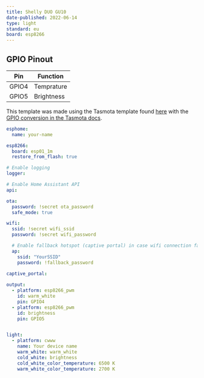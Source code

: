 ```yaml
---
title: Shelly DUO GU10
date-published: 2022-06-14
type: light
standard: eu
board: esp8266
---
```


## GPIO Pinout

| Pin   | Function   |
| ----- | ---------- |
| GPIO4 | Temprature |
| GPIO5 | Brightness |

This template was made using the Tasmota template found [here](https://github.com/arendst/mgos-to-tasmota) with the [GPIO conversion in the Tasmota docs](https://tasmota.github.io/docs/GPIO-Conversion/#gpio-conversion).

```yaml
esphome:
  name: your-name

esp8266:
  board: esp01_1m
  restore_from_flash: true

# Enable logging
logger:

# Enable Home Assistant API
api:

ota:
  password: !secret ota_password
  safe_mode: true

wifi:
  ssid: !secret wifi_ssid
  password: !secret wifi_password

  # Enable fallback hotspot (captive portal) in case wifi connection fails
  ap:
    ssid: "YourSSID"
    password: !fallback_password

captive_portal:
  
output:
  - platform: esp8266_pwm
    id: warm_white
    pin: GPIO4
  - platform: esp8266_pwm
    id: brightness
    pin: GPIO5


light:
  - platform: cwww
    name: Your device name
    warm_white: warm_white
    cold_white: brightness
    cold_white_color_temperature: 6500 K
    warm_white_color_temperature: 2700 K
```
